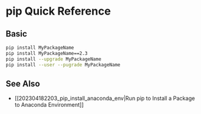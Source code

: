 # pip Quick Reference

## Basic

```bash
pip install MyPackageName
pip install MyPackageName==2.3
pip install --upgrade MyPackageName
pip install --user --pugrade MyPackageName
```

## See Also

* [[202304182203_pip_install_anaconda_env|Run pip to Install a Package to Anaconda Environment]]
